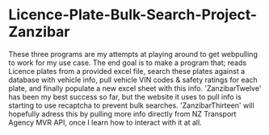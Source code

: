 # Licence-Plate-Bulk-Search-Project-Zanzibar

These three programs are my attempts at playing around to get webpulling to work for my use case. The end goal is to make a program that; reads Licence plates from a provided excel file, search these plates against a database with vehicle info, pull vehicle VIN codes & safety ratings for each plate, and finally populate a new excel sheet with this info. 'ZanzibarTwelve' has been my best success so far, but the website it uses to pull info is starting to use recaptcha to prevent bulk searches. 'ZanzibarThirteen' will hopefully adress this by pulling more info directly from NZ Transport Agency MVR API, once I learn how to interact with it at all.
